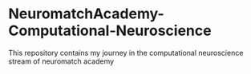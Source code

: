 # NeuromatchAcademy-Computational-Neuroscience
This repository contains my journey in the computational neuroscience stream of neuromatch academy
